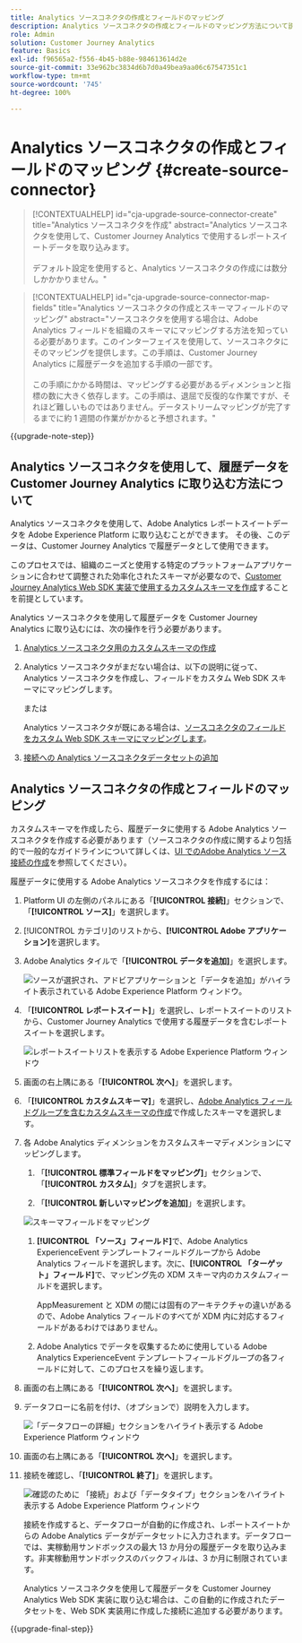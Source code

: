 ```yaml
---
title: Analytics ソースコネクタの作成とフィールドのマッピング
description: Analytics ソースコネクタの作成とフィールドのマッピング方法について説明します
role: Admin
solution: Customer Journey Analytics
feature: Basics
exl-id: f96565a2-f556-4b45-b88e-984613614d2e
source-git-commit: 33e962bc3834d6b7d0a49bea9aa06c67547351c1
workflow-type: tm+mt
source-wordcount: '745'
ht-degree: 100%

---
```


# Analytics ソースコネクタの作成とフィールドのマッピング {#create-source-connector}

<!-- markdownlint-disable MD034 -->

>[!CONTEXTUALHELP]
>id="cja-upgrade-source-connector-create"
>title="Analytics ソースコネクタを作成"
>abstract="Analytics ソースコネクタを使用して、Customer Journey Analytics で使用するレポートスイートデータを取り込みます。<br><br>デフォルト設定を使用すると、Analytics ソースコネクタの作成には数分しかかかりません。"

<!-- markdownlint-enable MD034 -->

<!-- markdownlint-disable MD034 -->

>[!CONTEXTUALHELP]
>id="cja-upgrade-source-connector-map-fields"
>title="Analytics ソースコネクタの作成とスキーマフィールドのマッピング"
>abstract="ソースコネクタを使用する場合は、Adobe Analytics フィールドを組織のスキーマにマッピングする方法を知っている必要があります。このインターフェイスを使用して、ソースコネクタにそのマッピングを提供します。この手順は、Customer Journey Analytics に履歴データを追加する手順の一部です。<br><br>この手順にかかる時間は、マッピングする必要があるディメンションと指標の数に大きく依存します。この手順は、退屈で反復的な作業ですが、それほど難しいものではありません。データストリームマッピングが完了するまでに約 1 週間の作業がかかると予想されます。"

<!-- markdownlint-enable MD034 -->

{{upgrade-note-step}}

## Analytics ソースコネクタを使用して、履歴データを Customer Journey Analytics に取り込む方法について

Analytics ソースコネクタを使用して、Adobe Analytics レポートスイートデータを Adobe Experience Platform に取り込むことができます。 その後、このデータは、Customer Journey Analytics で履歴データとして使用できます。

このプロセスでは、組織のニーズと使用する特定のプラットフォームアプリケーションに合わせて調整された効率化されたスキーマが必要なので、[Customer Journey Analytics Web SDK 実装で使用するカスタムスキーマを作成](/help/getting-started/cja-upgrade/cja-upgrade-schema-create.md)することを前提としています。

Analytics ソースコネクタを使用して履歴データを Customer Journey Analytics に取り込むには、次の操作を行う必要があります。

1. [Analytics ソースコネクタ用のカスタムスキーマの作成](/help/getting-started/cja-upgrade/cja-upgrade-source-connector-schema.md)

1. Analytics ソースコネクタがまだない場合は、以下の説明に従って、Analytics ソースコネクタを作成し、フィールドをカスタム Web SDK スキーマにマッピングします。

   または

   Analytics ソースコネクタが既にある場合は、[ソースコネクタのフィールドをカスタム Web SDK スキーマにマッピングします](/help/getting-started/cja-upgrade/cja-upgrade-from-source-connector.md)。

1. [接続への Analytics ソースコネクタデータセットの追加](/help/getting-started/cja-upgrade/cja-upgrade-source-connector-dataset.md)

## Analytics ソースコネクタの作成とフィールドのマッピング

カスタムスキーマを作成したら、履歴データに使用する Adobe Analytics ソースコネクタを作成する必要があります（ソースコネクタの作成に関するより包括的で一般的なガイドラインについて詳しくは、[UI でのAdobe Analytics ソース接続の作成](https://experienceleague.adobe.com/docs/experience-platform/sources/ui-tutorials/create/adobe-applications/analytics.html?lang=ja)を参照してください）。

履歴データに使用する Adobe Analytics ソースコネクタを作成するには：

1. Platform UI の左側のパネルにある「**[!UICONTROL 接続]**」セクションで、「**[!UICONTROL ソース]**」を選択します。

1. [!UICONTROL カテゴリ]のリストから、**[!UICONTROL Adobe アプリケーション]**&#x200B;を選択します。

1. Adobe Analytics タイルで「**[!UICONTROL データを追加]**」を選択します。

   ![ソースが選択され、アドビアプリケーションと「データを追加」がハイライト表示されている Adobe Experience Platform ウィンドウ。](./assets/sources-overview.png)

1. 「**[!UICONTROL レポートスイート]**」を選択し、レポートスイートのリストから、Customer Journey Analytics で使用する履歴データを含むレポートスイートを選択します。

   ![レポートスイートリストを表示する Adobe Experience Platform ウィンドウ](./assets/report-suites.png)

1. 画面の右上隅にある「**[!UICONTROL 次へ]**」を選択します。

1. 「**[!UICONTROL カスタムスキーマ]**」を選択し、[Adobe Analytics フィールドグループを含むカスタムスキーマの作成](/help/getting-started/cja-upgrade/cja-upgrade-source-connector-schema.md)で作成したスキーマを選択します。<!-- Deleted this, because I changed this from choosing the default schemawe're pointing them now at the schema they just created: "Adobe Experience Platform  automatically creates the schema and the corresponding dataset to map all standard fields from the selected Adobe Analytics report suite." -->

   <!-- add screenshot -->

1. 各 Adobe Analytics ディメンションをカスタムスキーマディメンションにマッピングします。

   1. 「**[!UICONTROL 標準フィールドをマッピング]**」セクションで、「**[!UICONTROL カスタム]**」タブを選択します。

   1. 「**[!UICONTROL 新しいマッピングを追加]**」を選択します。

   ![スキーマフィールドをマッピング](assets/schema-mapping.png)

   1. **[!UICONTROL 「ソース」フィールド]**&#x200B;で、Adobe Analytics ExperienceEvent テンプレートフィールドグループから Adobe Analytics フィールドを選択します。次に、**[!UICONTROL 「ターゲット」フィールド]**&#x200B;で、マッピング先の XDM スキーマ内のカスタムフィールドを選択します。

      AppMeasurement と XDM の間には固有のアーキテクチャの違いがあるので、Adobe Analytics フィールドのすべてが XDM 内に対応するフィールドがあるわけではありません。

   1. Adobe Analytics でデータを収集するために使用している Adobe Analytics ExperienceEvent テンプレートフィールドグループの各フィールドに対して、このプロセスを繰り返します。

1. 画面の右上隅にある「**[!UICONTROL 次へ]**」を選択します。

1. データフローに名前を付け、（オプションで）説明を入力します。

   ![「データフローの詳細」セクションをハイライト表示する Adobe Experience Platform ウィンドウ](./assets/dataflow-detail.png)

1. 画面の右上隅にある「**[!UICONTROL 次へ]**」を選択します。

1. 接続を確認し、「**[!UICONTROL 終了]**」を選択します。

   ![確認のために 「接続」および「データタイプ」セクションをハイライト表示する Adobe Experience Platform ウィンドウ](./assets/review.png)

   接続を作成すると、データフローが自動的に作成され、レポートスイートからの Adobe Analytics データがデータセットに入力されます。データフローでは、実稼動用サンドボックスの最大 13 か月分の履歴データを取り込みます。非実稼動用サンドボックスのバックフィルは、3 か月に制限されています。

   Analytics ソースコネクタを使用して履歴データを Customer Journey Analytics Web SDK 実装に取り込む場合は、この自動的に作成されたデータセットを、Web SDK 実装用に作成した接続に追加する必要があります。

{{upgrade-final-step}}
